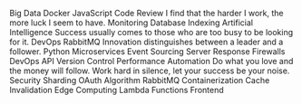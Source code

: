 Big Data Docker JavaScript Code Review I find that the harder I work, the more luck I seem to have. Monitoring Database Indexing Artificial Intelligence Success usually comes to those who are too busy to be looking for it. DevOps
RabbitMQ Innovation distinguishes between a leader and a follower. Python Microservices Event Sourcing
Server Response Firewalls DevOps API Version Control Performance
Automation Do what you love and the money will follow. Work hard in silence, let your success be your noise. Security Sharding OAuth Algorithm RabbitMQ Containerization Cache Invalidation Edge Computing Lambda Functions Frontend
